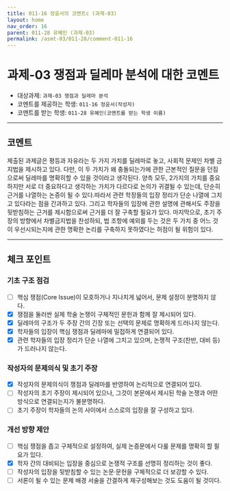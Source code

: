 ```yaml
---
title: 011-16 정윤서의 코멘트c (과제-03) 
layout: home
nav_order: 16
parent: 011-28 유혜인 (과제-03)
permalink: /asmt-03/011-28/comment-011-16
---
```


# 과제-03 쟁점과 딜레마 분석에 대한 코멘트

- 대상과제: `과제-03 쟁점과 딜레마 분석`
- 코멘트를 제공하는 학생: `011-16 정윤서(작성자)` 
- 코멘트를 받는 학생: `011-28 유혜인(코멘트를 받는 학생 이름)` 

---

## 코멘트

제출된 과제글은 평등과 자유라는 두 가지 가치를 딜레마로 놓고, 사회적 문제인 차별 금지법을 제시하고 있다. 다만, 이 두 가치가 왜 충돌되는가에 관한 근본적인 질문을 던짐으로써 딜레마를 명확히할 수 있을 것이라고 생각된다. 양측 모두, 2가지의 가치를 중요하지만 서로 더 중요하다고 생각하는 가치가 다르다로 논의가 귀결될 수 있는데, 단순히 근거를 나열하는 논증이 될 수 있다.따라서 관련 학장들의 입장 정리가 단순 나열에 그치고 있다라는 점을 간과하고 있다. 그리고 학자들의 입장에 관한 설명에 관해서도 주장을 뒷받침하는 근거를 제시함으로써 근거를 더 잘 구축할 필요가 있다. 마지막으로, 초기 주장의 방향에서 차별금지법을 찬성하되, 법 조항에 예외를 두는 것은 두 가치 중 어느 것이 우선시되는지에 관한 명확한 논리를 구축하지 못하였다는 허점이 될 위험이 있다. 

---

## 체크 포인트

### **기초 구조 점검**
- [ ] 핵심 쟁점(Core Issue)이 모호하거나 지나치게 넓어서, 문제 설정이 분명하지 않다.
- [x] 쟁점을 둘러싼 실제 학술 논쟁이 구체적인 문헌과 함께 잘 제시되어 있다.
- [x] 딜레마의 구조가 두 주장 간의 긴장 또는 선택의 문제로 명확하게 드러나지 않는다.
- [x] 학자들의 입장이 핵심 쟁점과 딜레마에 밀접하게 연결되어 있다.
- [x] 관련 학자들의 입장 정리가 단순 나열에 그치고 있으며, 논쟁적 구조(찬반, 대비 등)가 드러나지 않는다.

### **작성자의 문제의식 및 초기 주장**
- [x] 작성자의 문제의식이 쟁점과 딜레마를 반영하여 논리적으로 연결되어 있다.
- [ ] 작성자의 초기 주장이 제시되어 있으나, 그것이 본문에서 제시된 학술 논쟁과 어떤 방식으로 연결되는지가 불분명하다.
- [ ] 초기 주장이 학자들의 논의 사이에서 스스로의 입장을 잘 구성하고 있다.

### **개선 방향 제안**
- [ ] 핵심 쟁점을 좁고 구체적으로 설정하여, 실제 논증문에서 다룰 문제를 명확히 할 필요가 있다.
- [x] 학자 간의 대비되는 입장을 중심으로 논쟁적 구조를 선명히 정리하는 것이 좋다.
- [ ] 작성자의 입장을 뒷받침할 수 있는 논문·문헌을 구체적으로 더 보강할 수 있다.
- [ ] 서론이 될 수 있는 문제 배경 서술을 간결하게 재구성해보는 것도 도움이 될 것이다.
